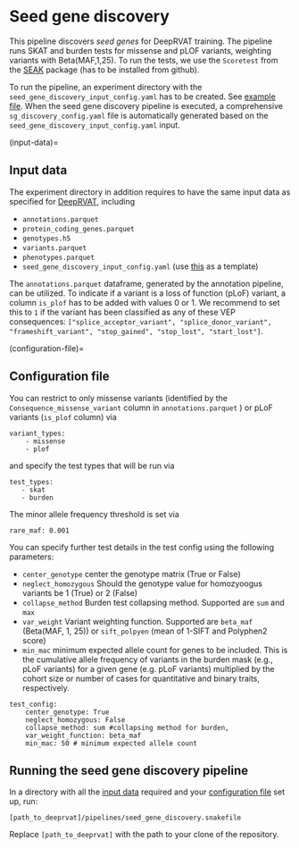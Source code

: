 # Seed gene discovery

This pipeline discovers *seed genes* for DeepRVAT training. The pipeline runs SKAT and burden tests for missense and pLOF variants, weighting variants with Beta(MAF,1,25). To run the tests, we use the `Scoretest` from the [SEAK](https://github.com/HealthML/seak) package (has to be installed from github).

To run the pipeline, an experiment directory with the `seed_gene_discovery_input_config.yaml` has to be created. See [example file](https://github.com/PMBio/deeprvat/blob/main/example/config/seed_gene_discovery_input_config.yaml). When the seed gene discovery pipeline is executed, a comprehensive `sg_discovery_config.yaml` file is automatically generated based on the `seed_gene_discovery_input_config.yaml` input.

(input-data)=
## Input data

The experiment directory in addition requires to have the same input data as specified for [DeepRVAT](input_data.md#input-data-formats), including
- `annotations.parquet`
- `protein_coding_genes.parquet`
- `genotypes.h5`
- `variants.parquet`
- `phenotypes.parquet`
- `seed_gene_discovery_input_config.yaml` (use [this](https://github.com/PMBio/deeprvat/blob/main/example/config/seed_gene_discovery_input_config.yaml) as a template)

The `annotations.parquet` dataframe, generated by the annotation pipeline, can be utilized. To indicate if a variant is a loss of function (pLoF) variant, a column `is_plof` has to be added with values 0 or 1. We recommend to set this to `1` if the variant has been classified as any of these VEP consequences: `["splice_acceptor_variant", "splice_donor_variant", "frameshift_variant", "stop_gained", "stop_lost", "start_lost"]`.

(configuration-file)=
## Configuration file

You can restrict to only missense variants (identified by the `Consequence_missense_variant` column in `annotations.parquet` ) or pLoF variants (`is_plof` column) via 
```
variant_types:
    - missense
    - plof
```
and specify the test types that will be run via 
```
test_types:
   - skat
   - burden
```

The minor allele frequency threshold is set via 

```
rare_maf: 0.001
```

You can specify further test details in the test config using the following parameters:

- `center_genotype` center the genotype matrix (True or False)
- `neglect_homozygous` Should the genotype value for homozyoogus variants be 1 (True) or 2 (False)
- `collapse_method` Burden test collapsing method. Supported are `sum` and `max`
- `var_weight` Variant weighting function. Supported are `beta_maf` (Beta(MAF, 1, 25)) or `sift_polpyen` (mean of 1-SIFT and Polyphen2 score)
- `min_mac` minimum expected allele count for genes to be included. This is the cumulative allele frequency of variants in the burden mask (e.g., pLoF variants) for a given gene (e.g. pLoF variants) multiplied by the cohort size or number of cases for quantitative and binary traits, respectively. 

```
test_config:
    center_genotype: True
    neglect_homozygous: False
    collapse_method: sum #collapsing method for burden, 
    var_weight_function: beta_maf 
    min_mac: 50 # minimum expected allele count

```

## Running the seed gene discovery pipeline

In a directory with all the [input data](#input-data) required and your [configuration file](#configuration-file) set up, run: 

```
[path_to_deeprvat]/pipelines/seed_gene_discovery.snakefile
```

Replace `[path_to_deeprvat]` with the path to your clone of the repository.

